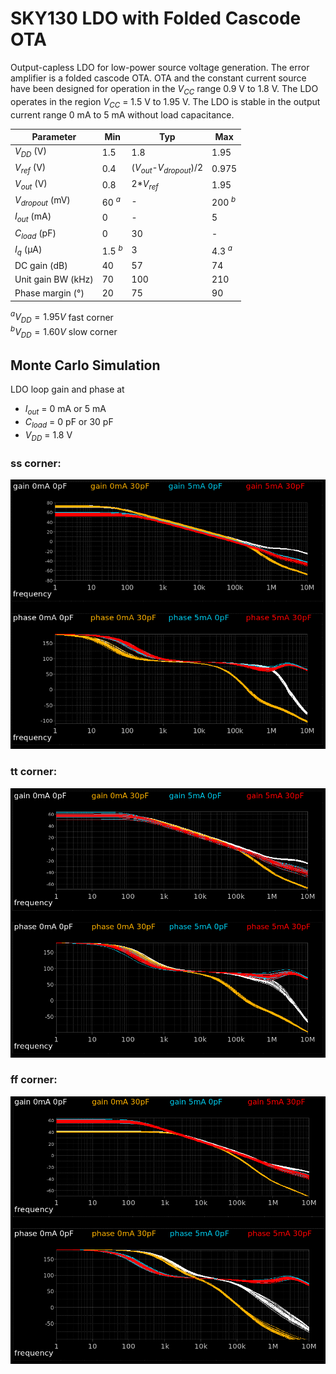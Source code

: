 # SKY130 LDO with Folded Cascode OTA
Output-capless LDO for low-power source voltage generation. The error amplifier is a folded cascode OTA. OTA and the constant current source have been designed for operation in the $V_{CC}$ range 0.9 V to 1.8 V. The LDO operates in the region $V_{CC}$ = 1.5 V  to 1.95 V. The LDO is stable in the output current range 0 mA to 5 mA without load capacitance. 

|Parameter| Min | Typ | Max
|---|---|---|---|
| $V_{DD}$ (V) | 1.5  | 1.8 | 1.95 |
| $V_{ref}$ (V) | 0.4 | ($V_{out}$-$V_{dropout}$)/2 | 0.975 |
| $V_{out}$ (V) | 0.8 | 2*$V_{ref}$ | 1.95 |
| $V_{dropout}$ (mV) | 60 $^a$ | - | 200 $^b$|
| $I_{out}$ (mA) | 0 |-| 5 |
| $C_{load}$ (pF) | 0 | 30 | - |  
| $I_{q}$ (µA)   | 1.5 $^b$ |3| 4.3 $^a$ | 
| DC gain (dB)   | 40 | 57 | 74 | 
| Unit gain BW (kHz)   | 70 | 100 | 210 | 
| Phase margin (°)   | 20 | 75 | 90 |

$^a V_{DD}=1.95V$ fast corner  
$^b V_{DD}=1.60V$ slow corner  

## Monte Carlo Simulation 
LDO loop gain and phase at 
* $I_{out}$ = 0 mA or 5 mA
* $C_{load}$ = 0 pF or 30 pF
* $V_{DD}$ = 1.8 V 

### ss corner:
![comp_](doc/gain_phase_ss_1v8.png)  

### tt corner:
![comp_](doc/gain_phase_tt_1v8.png)  

### ff corner:
![comp_](doc/gain_phase_ff_1v8.png)  


